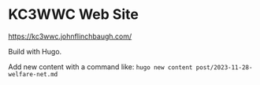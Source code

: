# KC3WWC Web Site

https://kc3wwc.johnflinchbaugh.com/

Build with Hugo.

Add new content with a command like:
`hugo new content post/2023-11-28-welfare-net.md`
